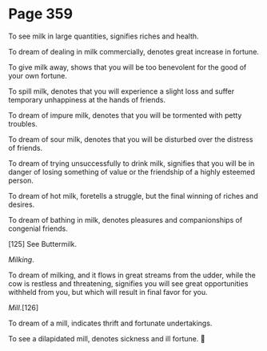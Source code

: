 # Page 359
To see milk in large quantities, signifies riches and health.


To dream of dealing in milk commercially, denotes great increase in fortune.


To give milk away, shows that you will be too benevolent for the good
of your own fortune.


To spill milk, denotes that you will experience a slight loss
and suffer temporary unhappiness at the hands of friends.


To dream of impure milk, denotes that you will be tormented
with petty troubles.


To dream of sour milk, denotes that you will be disturbed
over the distress of friends.


To dream of trying unsuccessfully to drink milk, signifies that you
will be in danger of losing something of value or the friendship
of a highly esteemed person.


To dream of hot milk, foretells a struggle, but the final winning
of riches and desires.


To dream of bathing in milk, denotes pleasures and companionships
of congenial friends.



[125] See Buttermilk.


_Milking_.


To dream of milking, and it flows in great streams from the udder,
while the cow is restless and threatening, signifies you will see
great opportunities withheld from you, but which will result in final
favor for you.


_Mill_.[126]


To dream of a mill, indicates thrift and fortunate undertakings.


To see a dilapidated mill, denotes sickness and ill fortune.
